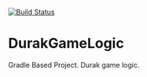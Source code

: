[![Build Status](https://travis-ci.org/ivelius/DurakGameLogic.svg?branch=master)](https://travis-ci.org/ivelius/DurakGameLogic)
# DurakGameLogic
Gradle Based Project.
Durak game logic.
